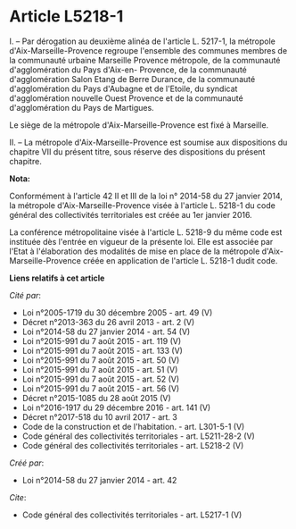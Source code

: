 # Article L5218-1

I. – Par dérogation au deuxième alinéa de l'article L. 5217-1, la métropole d'Aix-Marseille-Provence regroupe l'ensemble des
communes membres de la communauté urbaine Marseille Provence métropole, de la communauté d'agglomération du Pays d'Aix-en-
Provence, de la communauté d'agglomération Salon Etang de Berre Durance, de la communauté d'agglomération du Pays d'Aubagne
et de l'Etoile, du syndicat d'agglomération nouvelle Ouest Provence et de la communauté d'agglomération du Pays de
Martigues. 

Le siège de la métropole d'Aix-Marseille-Provence est fixé à Marseille. 

II. – La métropole d'Aix-Marseille-Provence est soumise aux dispositions du chapitre VII du présent titre, sous réserve des
dispositions du présent chapitre.

**Nota:**

Conformément à l'article 42 II et III de la loi n° 2014-58 du 27 janvier 2014, la métropole d'Aix-Marseille-Provence visée à
l'article L. 5218-1 du code général des collectivités territoriales est créée au 1er janvier 2016.

La conférence métropolitaine visée à l'article L. 5218-9 du même code est instituée dès l'entrée en vigueur de la présente
loi. Elle est associée par l'Etat à l'élaboration des modalités de mise en place de la métropole d'Aix-Marseille-Provence
créée en application de l'article L. 5218-1 dudit code.

**Liens relatifs à cet article**

_Cité par_:

  - Loi n°2005-1719 du 30 décembre 2005 - art. 49 (V)
  - Décret n°2013-363 du 26 avril 2013 - art. 2 (V)
  - Loi n°2014-58 du 27 janvier 2014 - art. 54 (V)
  - Loi n°2015-991 du 7 août 2015 - art. 119 (V)
  - Loi n°2015-991 du 7 août 2015 - art. 133 (V)
  - Loi n°2015-991 du 7 août 2015 - art. 50 (V)
  - Loi n°2015-991 du 7 août 2015 - art. 51 (V)
  - Loi n°2015-991 du 7 août 2015 - art. 52 (V)
  - Loi n°2015-991 du 7 août 2015 - art. 56 (V)
  - Décret n°2015-1085 du 28 août 2015 (V)
  - Loi n°2016-1917 du 29 décembre 2016 - art. 141 (V)
  - Décret n°2017-518 du 10 avril 2017 - art. 3
  - Code de la construction et de l'habitation. - art. L301-5-1 (V)
  - Code général des collectivités territoriales - art. L5211-28-2 (V)
  - Code général des collectivités territoriales - art. L5218-2 (V)

_Créé par_:

  - Loi n°2014-58 du 27 janvier 2014 - art. 42

_Cite_:

  - Code général des collectivités territoriales - art. L5217-1 (V)

